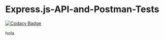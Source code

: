 # Express.js-API-and-Postman-Tests

[![Codacy Badge](https://app.codacy.com/project/badge/Grade/2a12e1425ed0443c8cb7fa3e86cca9b2)](https://app.codacy.com/gh/Joaco981/Express.js-API-and-Postman-Tests/dashboard?utm_source=gh&utm_medium=referral&utm_content=&utm_campaign=Badge_grade)


hola
